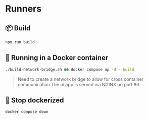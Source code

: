 # Runners

## 📦 Build

```bash
npm run build
```

## 🚀 Running in a Docker container

```bash
./build-network-bridge.sh && docker compose up -d --build
```

> Need to create a network bridge to allow for cross container communication
> The ui app is served via NGINX on port 80

## 🛑 Stop dockerized

```bash
docker compose down
```

